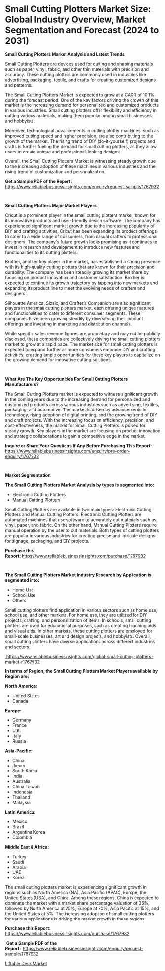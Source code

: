 <p><h1>Small Cutting Plotters Market Size: Global Industry Overview, Market Segmentation and Forecast (2024 to 2031)</h1></p><p><strong>Small Cutting Plotters Market Analysis and Latest Trends</strong></p>
<p><p>Small Cutting Plotters are devices used for cutting and shaping materials such as paper, vinyl, fabric, and other thin materials with precision and accuracy. These cutting plotters are commonly used in industries like advertising, packaging, textile, and crafts for creating customized designs and patterns.</p><p>The Small Cutting Plotters Market is expected to grow at a CAGR of 10.1% during the forecast period. One of the key factors driving the growth of this market is the increasing demand for personalized and customized products in various industries. Small cutting plotters offer flexibility and efficiency in cutting various materials, making them popular among small businesses and hobbyists.</p><p>Moreover, technological advancements in cutting plotter machines, such as improved cutting speed and higher precision, are also contributing to the growth of the market. The rising trend of DIY (do-it-yourself) projects and crafts is further fueling the demand for small cutting plotters, as they allow users to create unique and professional-looking designs.</p><p>Overall, the Small Cutting Plotters Market is witnessing steady growth due to the increasing adoption of these machines in various industries and the rising trend of customization and personalization.</p></p>
<p><strong>Get a Sample PDF of the Report:&nbsp;</strong> <a href="https://www.reliablebusinessinsights.com/enquiry/request-sample/1767932">https://www.reliablebusinessinsights.com/enquiry/request-sample/1767932</a></p>
<p>&nbsp;</p>
<p><strong>Small Cutting Plotters Major Market Players</strong></p>
<p><p>Cricut is a prominent player in the small cutting plotters market, known for its innovative products and user-friendly design software. The company has experienced significant market growth due to the increasing popularity of DIY and crafting activities. Cricut has been expanding its product offerings to cater to a wide range of consumers, from casual crafters to professional designers. The company's future growth looks promising as it continues to invest in research and development to introduce new features and functionalities to its cutting plotters.</p><p>Brother, another key player in the market, has established a strong presence with its high-quality cutting plotters that are known for their precision and durability. The company has been steadily growing its market share by focusing on product innovation and customer satisfaction. Brother is expected to continue its growth trajectory by tapping into new markets and expanding its product line to meet the evolving needs of crafters and designers.</p><p>Silhouette America, Sizzix, and Crafter’s Companion are also significant players in the small cutting plotters market, each offering unique features and functionalities to cater to different consumer segments. These companies have been growing steadily by diversifying their product offerings and investing in marketing and distribution channels.</p><p>While specific sales revenue figures are proprietary and may not be publicly disclosed, these companies are collectively driving the small cutting plotters market to grow at a rapid pace. The market size for small cutting plotters is expected to expand further as more consumers embrace DIY and crafting activities, creating ample opportunities for these key players to capitalize on the growing demand for innovative cutting solutions.</p></p>
<p>&nbsp;</p>
<p><strong>What Are The Key Opportunities For Small Cutting Plotters Manufacturers?</strong></p>
<p><p>The Small Cutting Plotters market is expected to witness significant growth in the coming years due to the increasing demand for personalized and customized products across various industries such as advertising, textiles, packaging, and automotive. The market is driven by advancements in technology, rising adoption of digital printing, and the growing trend of DIY and craft projects. With the increasing focus on efficiency, precision, and cost-effectiveness, the market for Small Cutting Plotters is poised for steady growth. Key players in the market are focusing on product innovation and strategic collaborations to gain a competitive edge in the market.</p></p>
<p><strong>Inquire or Share Your Questions If Any Before Purchasing This Report:</strong> <a href="https://www.reliablebusinessinsights.com/enquiry/pre-order-enquiry/1767932">https://www.reliablebusinessinsights.com/enquiry/pre-order-enquiry/1767932</a></p>
<p>&nbsp;</p>
<p><strong>Market Segmentation</strong></p>
<p><strong>The Small Cutting Plotters Market Analysis by types is segmented into:</strong></p>
<p><ul><li>Electronic Cutting Plotters</li><li>Manual Cutting Plotters</li></ul></p>
<p><p>Small Cutting Plotters are available in two main types: Electronic Cutting Plotters and Manual Cutting Plotters. Electronic Cutting Plotters are automated machines that use software to accurately cut materials such as vinyl, paper, and fabric. On the other hand, Manual Cutting Plotters require manual operation by the user to cut materials. Both types of cutting plotters are popular in various industries for creating precise and intricate designs for signage, packaging, and DIY projects.</p></p>
<p><strong>Purchase this Report:&nbsp;</strong><a href="https://www.reliablebusinessinsights.com/purchase/1767932">https://www.reliablebusinessinsights.com/purchase/1767932</a></p>
<p>&nbsp;</p>
<p><strong>The Small Cutting Plotters Market Industry Research by Application is segmented into:</strong></p>
<p><ul><li>Home Use</li><li>School Use</li><li>Others</li></ul></p>
<p><p>Small cutting plotters find application in various sectors such as home use, school use, and other markets. For home use, they are utilized for DIY projects, crafting, and personalization of items. In schools, small cutting plotters are used for educational purposes, such as creating teaching aids and visual aids. In other markets, these cutting plotters are employed for small-scale businesses, art and design projects, and hobbyists. Overall, small cutting plotters have diverse applications across different industries and sectors.</p></p>
<p><a href="https://www.reliablebusinessinsights.com/global-small-cutting-plotters-market-r1767932">&nbsp;https://www.reliablebusinessinsights.com/global-small-cutting-plotters-market-r1767932</a></p>
<p><strong>In terms of Region, the Small Cutting Plotters Market Players available by Region are:</strong></p>
<p>
    <p> <strong> North America: </strong>
        <ul>
            <li>United States</li>
            <li>Canada</li>
        </ul>
        </p> 
    <p> <strong> Europe: </strong>
        <ul>
            <li>Germany</li>
            <li>France</li>
            <li>U.K.</li>
            <li>Italy</li>
            <li>Russia</li>
        </ul>
        </p> 
    <p> <strong> Asia-Pacific: </strong>
        <ul>
            <li>China</li>
            <li>Japan</li>
            <li>South Korea</li>
            <li>India</li>
            <li>Australia</li>
            <li>China Taiwan</li>
            <li>Indonesia</li>
            <li>Thailand</li>
            <li>Malaysia</li>
        </ul>
        </p> 
    <p> <strong> Latin America: </strong>
        <ul>
            <li>Mexico</li>
            <li>Brazil</li>
            <li>Argentina Korea</li>
            <li>Colombia</li>
        </ul>
        </p> 
    <p> <strong> Middle East & Africa: </strong>
        <ul>
            <li>Turkey</li>
            <li>Saudi</li>
            <li>Arabia</li>
            <li>UAE</li>
            <li>Korea</li>
        </ul>
    </p>
    </p>
<p><p>The small cutting plotters market is experiencing significant growth in regions such as North America (NA), Asia Pacific (APAC), Europe, the United States (USA), and China. Among these regions, China is expected to dominate the market with a market share percentage valuation of 35%, followed by North America at 25%, Europe at 20%, Asia Pacific at 15%, and the United States at 5%. The increasing adoption of small cutting plotters for various applications is driving the market growth in these regions.</p></p>
<p><strong>Purchase this Report: </strong><a href="https://www.reliablebusinessinsights.com/purchase/1767932">https://www.reliablebusinessinsights.com/purchase/1767932</a></p>
<p>&nbsp;<strong>Get a Sample PDF of the Report:&nbsp;&nbsp;</strong><a href="https://www.reliablebusinessinsights.com/enquiry/request-sample/1767932">https://www.reliablebusinessinsights.com/enquiry/request-sample/1767932</a></p>
<p><strong></strong></p>
<p><p><a href="https://github.com/BeauGrant71/Market-Research-Report-List-1/blob/main/liftable-desk-market.md">Liftable Desk Market</a></p></p>